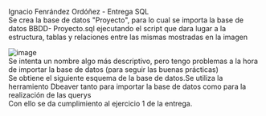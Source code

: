 Ignacio Fenrández Ordóñez - Entrega SQL   
Se crea la base de datos "Proyecto", para lo cual se importa la base de datos BBDD- Proyecto.sql ejecutando el script que dara lugar a la estructura,
tablas y relaciones entre las mismas mostradas en la imagen  
  
![image](https://github.com/user-attachments/assets/2cca3869-2ec3-4ecc-8fb1-71ae59dfac09)  
Se intenta un nombre algo más descriptivo, pero tengo problemas a la hora de importar la base de datos (para seguir las buenas prácticas)  
Se obtiene el siguiente esquema de la base de datos.Se utiliza la herramiento Dbeaver tanto para importar la base de datos como para la realización de las querys  
Con ello se da cumplimiento al ejercicio 1 de la entrega.  



